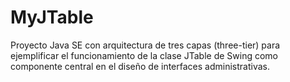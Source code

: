 # MyJTable
Proyecto Java SE con arquitectura de tres capas (three-tier) para ejemplificar el funcionamiento de la clase JTable de Swing como componente central en el diseño de interfaces administrativas.
